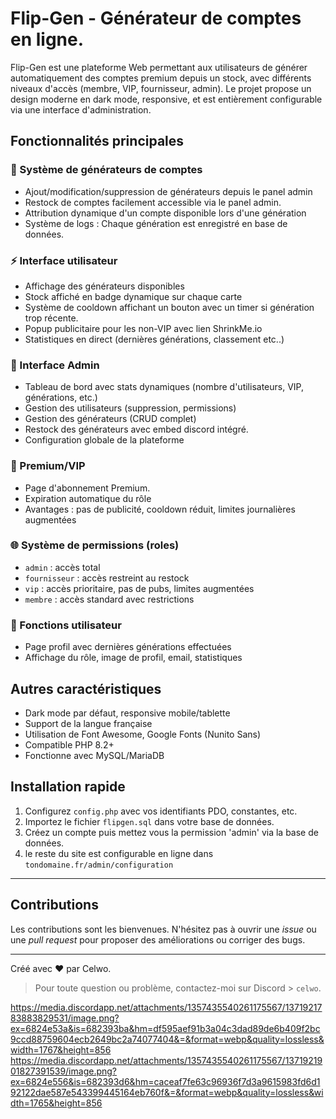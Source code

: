 # Flip-Gen - Générateur de comptes en ligne.
Flip-Gen est une plateforme Web permettant aux utilisateurs de générer automatiquement des comptes premium depuis un stock, avec différents niveaux d'accès (membre, VIP, fournisseur, admin). 
Le projet propose un design moderne en dark mode, responsive, et est entièrement configurable via une interface d'administration.

## Fonctionnalités principales

### 🔌 Système de générateurs de comptes

* Ajout/modification/suppression de générateurs depuis le panel admin
* Restock de comptes facilement accessible via le panel admin.
* Attribution dynamique d'un compte disponible lors d'une génération
* Système de logs : Chaque génération est enregistré en base de données.

### ⚡ Interface utilisateur

* Affichage des générateurs disponibles
* Stock affiché en badge dynamique sur chaque carte
* Système de cooldown affichant un bouton avec un timer si génération trop récente.
* Popup publicitaire pour les non-VIP avec lien ShrinkMe.io
* Statistiques en direct (dernières générations, classement etc..)

### 🔧 Interface Admin

* Tableau de bord avec stats dynamiques (nombre d'utilisateurs, VIP, générations, etc.)
* Gestion des utilisateurs (suppression, permissions)
* Gestion des générateurs (CRUD complet)
* Restock des générateurs avec embed discord intégré.
* Configuration globale de la plateforme

### 🚀 Premium/VIP

* Page d'abonnement Premium.
* Expiration automatique du rôle
* Avantages : pas de publicité, cooldown réduit, limites journalières augmentées

### 🌐 Système de permissions (roles)

* `admin` : accès total
* `fournisseur` : accès restreint au restock
* `vip` : accès prioritaire, pas de pubs, limites augmentées
* `membre` : accès standard avec restrictions

### 🌟 Fonctions utilisateur

* Page profil avec dernières générations effectuées
* Affichage du rôle, image de profil, email, statistiques

## Autres caractéristiques

* Dark mode par défaut, responsive mobile/tablette
* Support de la langue française
* Utilisation de Font Awesome, Google Fonts (Nunito Sans)
* Compatible PHP 8.2+
* Fonctionne avec MySQL/MariaDB

## Installation rapide

1. Configurez `config.php` avec vos identifiants PDO, constantes, etc.
2. Importez le fichier `flipgen.sql` dans votre base de données.
3. Créez un compte puis mettez vous la permission 'admin' via la base de données.
4. le reste du site est configurable en ligne dans `tondomaine.fr/admin/configuration`
---

## Contributions

Les contributions sont les bienvenues. N'hésitez pas à ouvrir une *issue* ou une *pull request* pour proposer des améliorations ou corriger des bugs.

---

Créé avec ❤️ par Celwo.

> Pour toute question ou problème, contactez-moi sur Discord > `celwo`.

https://media.discordapp.net/attachments/1357435540261175567/1371921783883829531/image.png?ex=6824e53a&is=682393ba&hm=df595aef91b3a04c3dad89de6b409f2bc9ccd88759604ecb2649bc2a74077404&=&format=webp&quality=lossless&width=1767&height=856
https://media.discordapp.net/attachments/1357435540261175567/1371921901827391539/image.png?ex=6824e556&is=682393d6&hm=caceaf7fe63c96936f7d3a9615983fd6d192122dae587e543399445164eb760f&=&format=webp&quality=lossless&width=1765&height=856
